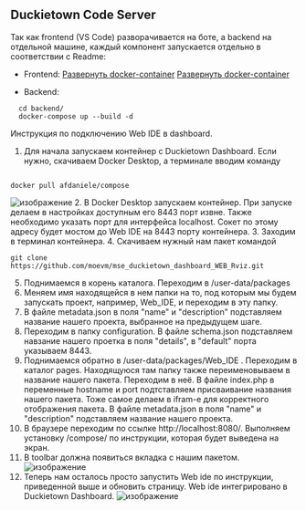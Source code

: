 ## Duckietown Code Server

Так как frontend (VS Code) разворачивается на боте, а backend на отдельной машине, каждый компонент запускается отдельно в соответствии с Readme:

- Frontend: 
 [Развернуть docker-container](https://github.com/OSLL/duckietown-code-server/blob/dev/frontend/README.md) [Развернуть docker-container](https://github.com/OSLL/duckietown-code-server/blob/dev/frontend/README.md)
  
- Backend: 
```
  cd backend/
  docker-compose up --build -d
```

Инструкция по подключению Web IDE в dashboard.
1. Для начала запускаем контейнер с Duckietown Dashboard. Если нужно, скачиваем Docker Desktop, а терминале вводим команду 
```

docker pull afdaniele/compose
```
![изображение](https://user-images.githubusercontent.com/55065701/170989932-5ac03b20-6225-4016-a9ea-f54fe20a68ca.png)
2. В Docker Desktop запускаем контейнер. При запуске делаем в настройках доступным его 8443 порт извне. Также необходимо указать порт для интерфейса localhost. Сокет по этому адресу будет мостом до Web IDE на 8443 порту контейнера. 
3. Заходим в терминал контейнера. 
4. Скачиваем нужный нам пакет командой 
```
git clone https://github.com/moevm/mse_duckietown_dashboard_WEB_Rviz.git
```
5. Поднимаемся в корень каталога. Переходим в /user-data/packages
6. Меняем имя находящейся в нем папки на то, под которым мы будем запускать проект, например, Web_IDE, и переходим в эту папку. 
7. В файле metadata.json в поля "name" и "description" подставляем название нашего проекта, выбранное на предыдущем шаге.  
8. Переходим в папку configuration. В файле schema.json подставляем навзание нашего проетка в поля "details", в "default" порта указываем 8443.
9. Поднимаемся обратно в /user-data/packages/Web_IDE . Переходим в каталог pages. Находящуюся там папку также переименовываем в название нашего пакета. Переходим в неё. В файле index.php в переменные hostname и port подтставляем присваивание названия нашего пакета. Тоже самое делаем в ifram-e для корректного отображения пакета. В файле metadata.json в поля "name" и "description" подставляем название нашего проекта.
10. В браузере переходим по ссылке http://localhost:8080/. Выполняем установку /compose/ по инструкции, которая будет выведена на экран. 
11. В toolbar должна появиться вкладка с нашим пакетом. 
![изображение](https://user-images.githubusercontent.com/55065701/170998722-3e16617e-b1a1-46c6-bf52-c2be68c5773a.png)
12. Теперь нам осталось просто запустить Web ide по инструкции, приведенной выше и обновить страницу. 
Web ide интегрировано в Duckietown Dashboard.
![изображение](https://user-images.githubusercontent.com/55065701/170999357-b435f122-e5d8-45a5-8fac-c8dd8bcc3ace.png)
